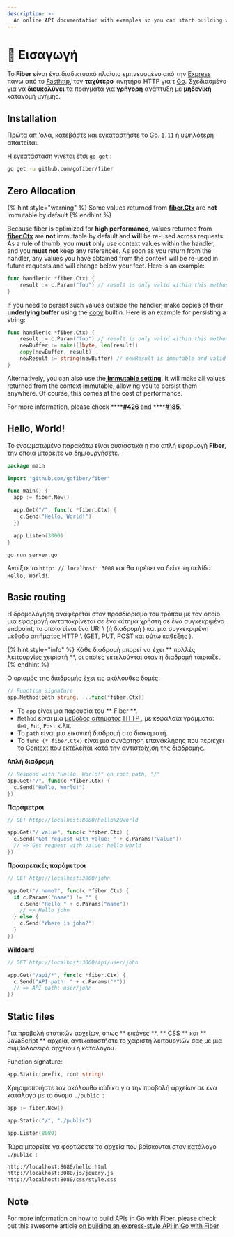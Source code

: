 ```yaml
---
description: >-
  An online API documentation with examples so you can start building web apps with Fiber right away!
---
```


# 📖 Εισαγωγή

Το **Fiber** είναι ένα διαδικτυακό πλαίσιο εμπνευσμένο από την [Express](https://github.com/expressjs/express)  πάνω από το [Fasthttp](https://github.com/valala/fasthttp), τον  **ταχύτερο**  κινητήρα HTTP για τ [Go](https://golang.org/doc/). Σχεδιασμένο για να  **διευκολύνει** τα πράγματα για **γρήγορη** ανάπτυξη με **μηδενική**  κατανομή μνήμης.

## Installation

Πρώτα απ 'όλα, [ κατεβάστε ](https://golang.org/dl/) και εγκαταστήστε το Go. ` 1.11 ` ή υψηλότερη απαιτείται.

Η εγκατάσταση γίνεται έτσι [ ` go get ` ](https://golang.org/cmd/go/#hdr-Add_dependencies_to_current_module_and_install_them):

```bash
go get -u github.com/gofiber/fiber
```

## Zero Allocation

{% hint style="warning" %}
Some values returned from [**fiber.Ctx**](ctx.md) are **not** immutable by default
{% endhint %}

Because fiber is optimized for **high performance**, values returned from [**fiber.Ctx**](ctx.md) are **not** immutable by default and **will** be re-used across requests. As a rule of thumb, you **must** only use context values within the handler, and you **must not** keep any references. As soon as you return from the handler, any values you have obtained from the context will be re-used in future requests and will change below your feet. Here is an example:

```go
func handler(c *fiber.Ctx) {
    result := c.Param("foo") // result is only valid within this method
}
```

If you need to persist such values outside the handler, make copies of their **underlying buffer** using the [copy](https://golang.org/pkg/builtin/#copy) builtin. Here is an example for persisting a string:

```go
func handler(c *fiber.Ctx) {
    result := c.Param("foo") // result is only valid within this method
    newBuffer := make([]byte, len(result))
    copy(newBuffer, result)
    newResult := string(newBuffer) // newResult is immutable and valid forever
}
```

Alternatively, you can also use the[ **Immutable setting**](app.md#settings). It will make all values returned from the context immutable, allowing you to persist them anywhere. Of course, this comes at the cost of performance.

For more information, please check ****[**\#426**](https://github.com/gofiber/fiber/issues/426) and ****[**\#185**](https://github.com/gofiber/fiber/issues/185).

## Hello, World!

Το ενσωματωμένο παρακάτω είναι ουσιαστικά η πιο απλή εφαρμογή **Fiber**, την οποία μπορείτε να δημιουργήσετε.

```go
package main

import "github.com/gofiber/fiber"

func main() {
  app := fiber.New()

  app.Get("/", func(c *fiber.Ctx) {
    c.Send("Hello, World!")
  })

  app.Listen(3000)
}
```

```text
go run server.go
```

Ανοίξτε το ` http: // localhost: 3000 ` και θα πρέπει να δείτε τη σελίδα ` Hello, World! `.

## Basic routing

Η δρομολόγηση αναφέρεται στον προσδιορισμό του τρόπου με τον οποίο μια εφαρμογή ανταποκρίνεται σε ένα αίτημα χρήστη σε ένα συγκεκριμένο endpoint, το οποίο είναι ένα URI \ (ή διαδρομή \) και μια συγκεκριμένη μέθοδο αιτήματος HTTP \ (GET, PUT, POST και ούτω καθεξής \).

{% hint style="info" %}
Κάθε διαδρομή μπορεί να έχει ** πολλές λειτουργίες χειριστή **, οι οποίες εκτελούνται όταν η διαδρομή ταιριάζει.
{% endhint %}

Ο ορισμός της διαδρομής έχει τις ακόλουθες δομές:

```go
// Function signature
app.Method(path string, ...func(*fiber.Ctx))
```

* Το ` app ` είναι μια παρουσία του ** Fiber **.
* ` Method ` είναι μια [ μέθοδος αιτήματος HTTP ](https://fiber.wiki/application#methods), με κεφαλαία γράμματα: `Get`, `Put`, `Post` κ.λπ.
* Το ` path ` είναι μια εικονική διαδρομή στο διακομιστή.
* Το ` func (* fiber.Ctx) ` είναι μια συνάρτηση επανάκλησης που περιέχει το [ Context ](https://fiber.wiki/context) που εκτελείται κατά την αντιστοίχιση της διαδρομής.

**Απλή διαδρομή**

```go
// Respond with "Hello, World!" on root path, "/"
app.Get("/", func(c *fiber.Ctx) {
  c.Send("Hello, World!")
})
```

**Παράμετροι**

```go
// GET http://localhost:8080/hello%20world

app.Get("/:value", func(c *fiber.Ctx) {
  c.Send("Get request with value: " + c.Params("value"))
  // => Get request with value: hello world
})
```

**Προαιρετικές παράμετροι**

```go
// GET http://localhost:3000/john

app.Get("/:name?", func(c *fiber.Ctx) {
  if c.Params("name") != "" {
    c.Send("Hello " + c.Params("name"))
    // => Hello john
  } else {
    c.Send("Where is john?")
  }
})
```

**Wildcard**

```go
// GET http://localhost:3000/api/user/john

app.Get("/api/*", func(c *fiber.Ctx) {
  c.Send("API path: " + c.Params("*"))
  // => API path: user/john
})
```

## Static files

Για προβολή στατικών αρχείων, όπως ** εικόνες **, ** CSS ** και ** JavaScript ** αρχεία, αντικαταστήστε το χειριστή λειτουργιών σας με μια συμβολοσειρά αρχείου ή καταλόγου.

Function signature:

```go
app.Static(prefix, root string)
```

Χρησιμοποιήστε τον ακόλουθο κώδικα για την προβολή αρχείων σε ένα κατάλογο με το όνομα `./public `:

```go
app := fiber.New()

app.Static("/", "./public") 

app.Listen(8080)
```

Τώρα μπορείτε να φορτώσετε τα αρχεία που βρίσκονται στον κατάλογο `./public `:

```bash
http://localhost:8080/hello.html
http://localhost:8080/js/jquery.js
http://localhost:8080/css/style.css
```


## Note

For more information on how to build APIs in Go with Fiber, please check out this awesome article [on building an express-style API in Go with Fiber](https://blog.logrocket.com/express-style-api-go-fiber/)